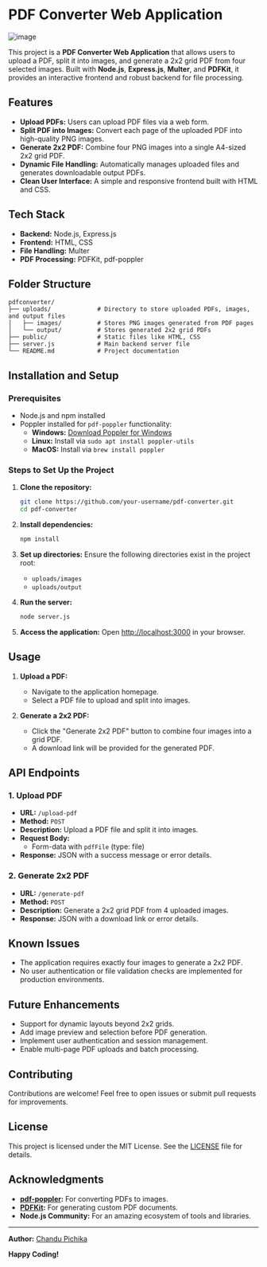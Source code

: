 # PDF Converter Web Application
![image](https://github.com/user-attachments/assets/4bf9c994-2d0a-4adb-928f-4b5f658a2abc)

This project is a **PDF Converter Web Application** that allows users to upload a PDF, split it into images, and generate a 2x2 grid PDF from four selected images. Built with **Node.js**, **Express.js**, **Multer**, and **PDFKit**, it provides an interactive frontend and robust backend for file processing.

## Features

- **Upload PDFs:** Users can upload PDF files via a web form.
- **Split PDF into Images:** Convert each page of the uploaded PDF into high-quality PNG images.
- **Generate 2x2 PDF:** Combine four PNG images into a single A4-sized 2x2 grid PDF.
- **Dynamic File Handling:** Automatically manages uploaded files and generates downloadable output PDFs.
- **Clean User Interface:** A simple and responsive frontend built with HTML and CSS.

## Tech Stack

- **Backend:** Node.js, Express.js
- **Frontend:** HTML, CSS
- **File Handling:** Multer
- **PDF Processing:** PDFKit, pdf-poppler

## Folder Structure

```
pdfconverter/
├── uploads/             # Directory to store uploaded PDFs, images, and output files
│   ├── images/          # Stores PNG images generated from PDF pages
│   └── output/          # Stores generated 2x2 grid PDFs
├── public/              # Static files like HTML, CSS
├── server.js            # Main backend server file
└── README.md            # Project documentation
```

## Installation and Setup

### Prerequisites
- Node.js and npm installed
- Poppler installed for `pdf-poppler` functionality:
  - **Windows:** [Download Poppler for Windows](http://blog.alivate.com.au/poppler-windows/)
  - **Linux:** Install via `sudo apt install poppler-utils`
  - **MacOS:** Install via `brew install poppler`

### Steps to Set Up the Project
1. **Clone the repository:**
   ```bash
   git clone https://github.com/your-username/pdf-converter.git
   cd pdf-converter
   ```

2. **Install dependencies:**
   ```bash
   npm install
   ```

3. **Set up directories:**
   Ensure the following directories exist in the project root:
   - `uploads/images`
   - `uploads/output`

4. **Run the server:**
   ```bash
   node server.js
   ```

5. **Access the application:**
   Open [http://localhost:3000](http://localhost:3000) in your browser.

## Usage

1. **Upload a PDF:**
   - Navigate to the application homepage.
   - Select a PDF file to upload and split into images.

2. **Generate a 2x2 PDF:**
   - Click the "Generate 2x2 PDF" button to combine four images into a grid PDF.
   - A download link will be provided for the generated PDF.

## API Endpoints

### 1. Upload PDF
- **URL:** `/upload-pdf`
- **Method:** `POST`
- **Description:** Upload a PDF file and split it into images.
- **Request Body:**
  - Form-data with `pdfFile` (type: file)
- **Response:** JSON with a success message or error details.

### 2. Generate 2x2 PDF
- **URL:** `/generate-pdf`
- **Method:** `POST`
- **Description:** Generate a 2x2 grid PDF from 4 uploaded images.
- **Response:** JSON with a download link or error details.

## Known Issues

- The application requires exactly four images to generate a 2x2 PDF.
- No user authentication or file validation checks are implemented for production environments.

## Future Enhancements

- Support for dynamic layouts beyond 2x2 grids.
- Add image preview and selection before PDF generation.
- Implement user authentication and session management.
- Enable multi-page PDF uploads and batch processing.

## Contributing

Contributions are welcome! Feel free to open issues or submit pull requests for improvements.

## License

This project is licensed under the MIT License. See the [LICENSE](LICENSE) file for details.

## Acknowledgments

- **[pdf-poppler](https://github.com/vbuch/node-pdf-poppler):** For converting PDFs to images.
- **[PDFKit](https://pdfkit.org/):** For generating custom PDF documents.
- **Node.js Community:** For an amazing ecosystem of tools and libraries.

---

**Author:** [Chandu Pichika](https://github.com/Pichikachandu)

**Happy Coding!**
